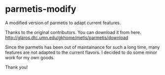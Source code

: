 # parmetis-modify
A modified version of parmetis to adapt current features.

Thanks to the original contributors. You can download it from here. http://glaros.dtc.umn.edu/gkhome/metis/parmetis/download

Since the parmetis has been out of maintainance for such a long time, many features are not adapted to the current flavors. I decided to do some minor work for my own goods.

Thank you!
